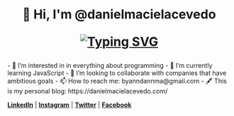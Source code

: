 <h1 align="center" >
👋  Hi, I'm @danielmacielacevedo

[![Typing SVG](https://readme-typing-svg.herokuapp.com?font=Helvetica-bold&color=F7D03E&center=true&lines=Back/Front+Developer+in+process+%F0%9F%92%BB;Never+stop+learning;Platzi+Student)](https://git.io/typing-svg)
</h1>
- 👀  I’m interested in in everything about programming
- 🌱  I’m currently learning JavaScript
- 💞️  I’m looking to collaborate with companies that have ambitious goals
- 📫  How to reach me: byanndannma@gmail.com
- 🖋  This is my personal blog: https://danielmacielacevedo.com/


[**LinkedIn**](https://linkedin.com/in/danielmacielacevedo "LinkedIn") | [**Instagram**](http://instagram.com/dannmacode "Instagram") | [**Twitter**](http://twitter.com/danielmacielace "Twitter") | [**Facebook**](http://facebook.com/danielmacielace "Facebook")
